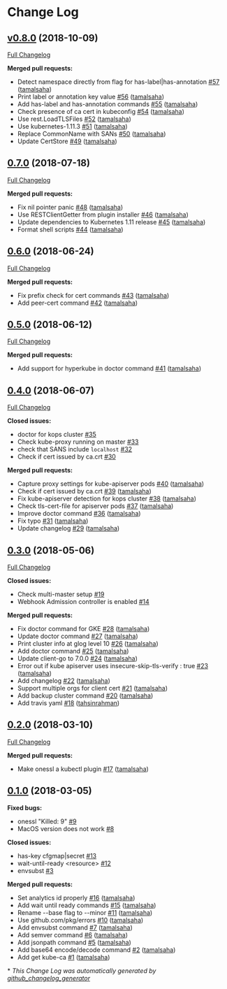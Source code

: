 # Change Log

## [v0.8.0](https://github.com/kubepack/onessl/tree/v0.8.0) (2018-10-09)
[Full Changelog](https://github.com/kubepack/onessl/compare/0.7.0...v0.8.0)

**Merged pull requests:**

- Detect namespace directly from flag for has-label|has-annotation [\#57](https://github.com/kubepack/onessl/pull/57) ([tamalsaha](https://github.com/tamalsaha))
- Print label or annotation key value [\#56](https://github.com/kubepack/onessl/pull/56) ([tamalsaha](https://github.com/tamalsaha))
- Add has-label and has-annotation commands [\#55](https://github.com/kubepack/onessl/pull/55) ([tamalsaha](https://github.com/tamalsaha))
- Check presence of ca cert in kubeconfig [\#54](https://github.com/kubepack/onessl/pull/54) ([tamalsaha](https://github.com/tamalsaha))
- Use rest.LoadTLSFiles [\#52](https://github.com/kubepack/onessl/pull/52) ([tamalsaha](https://github.com/tamalsaha))
- Use kubernetes-1.11.3 [\#51](https://github.com/kubepack/onessl/pull/51) ([tamalsaha](https://github.com/tamalsaha))
- Replace CommonName with SANs [\#50](https://github.com/kubepack/onessl/pull/50) ([tamalsaha](https://github.com/tamalsaha))
- Update CertStore [\#49](https://github.com/kubepack/onessl/pull/49) ([tamalsaha](https://github.com/tamalsaha))

## [0.7.0](https://github.com/kubepack/onessl/tree/0.7.0) (2018-07-18)
[Full Changelog](https://github.com/kubepack/onessl/compare/0.6.0...0.7.0)

**Merged pull requests:**

- Fix nil pointer panic [\#48](https://github.com/kubepack/onessl/pull/48) ([tamalsaha](https://github.com/tamalsaha))
- Use RESTClientGetter from plugin installer [\#46](https://github.com/kubepack/onessl/pull/46) ([tamalsaha](https://github.com/tamalsaha))
- Update dependencies to Kubernetes 1.11 release [\#45](https://github.com/kubepack/onessl/pull/45) ([tamalsaha](https://github.com/tamalsaha))
- Format shell scripts [\#44](https://github.com/kubepack/onessl/pull/44) ([tamalsaha](https://github.com/tamalsaha))

## [0.6.0](https://github.com/kubepack/onessl/tree/0.6.0) (2018-06-24)
[Full Changelog](https://github.com/kubepack/onessl/compare/0.5.0...0.6.0)

**Merged pull requests:**

- Fix prefix check for cert commands [\#43](https://github.com/kubepack/onessl/pull/43) ([tamalsaha](https://github.com/tamalsaha))
- Add peer-cert command [\#42](https://github.com/kubepack/onessl/pull/42) ([tamalsaha](https://github.com/tamalsaha))

## [0.5.0](https://github.com/kubepack/onessl/tree/0.5.0) (2018-06-12)
[Full Changelog](https://github.com/kubepack/onessl/compare/0.4.0...0.5.0)

**Merged pull requests:**

- Add support for hyperkube in doctor command [\#41](https://github.com/kubepack/onessl/pull/41) ([tamalsaha](https://github.com/tamalsaha))

## [0.4.0](https://github.com/kubepack/onessl/tree/0.4.0) (2018-06-07)
[Full Changelog](https://github.com/kubepack/onessl/compare/0.3.0...0.4.0)

**Closed issues:**

- doctor for kops cluster [\#35](https://github.com/kubepack/onessl/issues/35)
- Check kube-proxy running on master [\#33](https://github.com/kubepack/onessl/issues/33)
- check that SANS include `localhost` [\#32](https://github.com/kubepack/onessl/issues/32)
- Check if cert issued by ca.crt [\#30](https://github.com/kubepack/onessl/issues/30)

**Merged pull requests:**

- Capture proxy settings for kube-apiserver pods [\#40](https://github.com/kubepack/onessl/pull/40) ([tamalsaha](https://github.com/tamalsaha))
- Check if cert issued by ca.crt [\#39](https://github.com/kubepack/onessl/pull/39) ([tamalsaha](https://github.com/tamalsaha))
- Fix kube-apiserver detection for kops cluster [\#38](https://github.com/kubepack/onessl/pull/38) ([tamalsaha](https://github.com/tamalsaha))
- Check tls-cert-file for apiserver pods [\#37](https://github.com/kubepack/onessl/pull/37) ([tamalsaha](https://github.com/tamalsaha))
- Improve doctor command [\#36](https://github.com/kubepack/onessl/pull/36) ([tamalsaha](https://github.com/tamalsaha))
- Fix typo [\#31](https://github.com/kubepack/onessl/pull/31) ([tamalsaha](https://github.com/tamalsaha))
- Update changelog [\#29](https://github.com/kubepack/onessl/pull/29) ([tamalsaha](https://github.com/tamalsaha))

## [0.3.0](https://github.com/kubepack/onessl/tree/0.3.0) (2018-05-06)
[Full Changelog](https://github.com/kubepack/onessl/compare/0.2.0...0.3.0)

**Closed issues:**

- Check multi-master setup [\#19](https://github.com/kubepack/onessl/issues/19)
- Webhook Admission controller is enabled [\#14](https://github.com/kubepack/onessl/issues/14)

**Merged pull requests:**

- Fix doctor command for GKE [\#28](https://github.com/kubepack/onessl/pull/28) ([tamalsaha](https://github.com/tamalsaha))
- Update doctor command [\#27](https://github.com/kubepack/onessl/pull/27) ([tamalsaha](https://github.com/tamalsaha))
- Print cluster info at glog level 10 [\#26](https://github.com/kubepack/onessl/pull/26) ([tamalsaha](https://github.com/tamalsaha))
- Add doctor command [\#25](https://github.com/kubepack/onessl/pull/25) ([tamalsaha](https://github.com/tamalsaha))
- Update client-go to 7.0.0 [\#24](https://github.com/kubepack/onessl/pull/24) ([tamalsaha](https://github.com/tamalsaha))
- Error out if kube apiserver uses  insecure-skip-tls-verify : true [\#23](https://github.com/kubepack/onessl/pull/23) ([tamalsaha](https://github.com/tamalsaha))
- Add changelog [\#22](https://github.com/kubepack/onessl/pull/22) ([tamalsaha](https://github.com/tamalsaha))
- Support multiple orgs for client cert [\#21](https://github.com/kubepack/onessl/pull/21) ([tamalsaha](https://github.com/tamalsaha))
- Add backup cluster command [\#20](https://github.com/kubepack/onessl/pull/20) ([tamalsaha](https://github.com/tamalsaha))
- Add travis yaml [\#18](https://github.com/kubepack/onessl/pull/18) ([tahsinrahman](https://github.com/tahsinrahman))

## [0.2.0](https://github.com/kubepack/onessl/tree/0.2.0) (2018-03-10)
[Full Changelog](https://github.com/kubepack/onessl/compare/0.1.0...0.2.0)

**Merged pull requests:**

- Make onessl a kubectl plugin [\#17](https://github.com/kubepack/onessl/pull/17) ([tamalsaha](https://github.com/tamalsaha))

## [0.1.0](https://github.com/kubepack/onessl/tree/0.1.0) (2018-03-05)
**Fixed bugs:**

- onessl "Killed: 9" [\#9](https://github.com/kubepack/onessl/issues/9)
- MacOS version does not work [\#8](https://github.com/kubepack/onessl/issues/8)

**Closed issues:**

- has-key cfgmap|secret [\#13](https://github.com/kubepack/onessl/issues/13)
- wait-until-ready \<resource\> [\#12](https://github.com/kubepack/onessl/issues/12)
- envsubst [\#3](https://github.com/kubepack/onessl/issues/3)

**Merged pull requests:**

- Set analytics id properly [\#16](https://github.com/kubepack/onessl/pull/16) ([tamalsaha](https://github.com/tamalsaha))
- Add wait until ready commands [\#15](https://github.com/kubepack/onessl/pull/15) ([tamalsaha](https://github.com/tamalsaha))
- Rename --base flag to --minor [\#11](https://github.com/kubepack/onessl/pull/11) ([tamalsaha](https://github.com/tamalsaha))
- Use github.com/pkg/errors [\#10](https://github.com/kubepack/onessl/pull/10) ([tamalsaha](https://github.com/tamalsaha))
- Add envsubst command [\#7](https://github.com/kubepack/onessl/pull/7) ([tamalsaha](https://github.com/tamalsaha))
- Add semver command [\#6](https://github.com/kubepack/onessl/pull/6) ([tamalsaha](https://github.com/tamalsaha))
- Add jsonpath command [\#5](https://github.com/kubepack/onessl/pull/5) ([tamalsaha](https://github.com/tamalsaha))
- Add base64 encode/decode command [\#2](https://github.com/kubepack/onessl/pull/2) ([tamalsaha](https://github.com/tamalsaha))
- Add get kube-ca [\#1](https://github.com/kubepack/onessl/pull/1) ([tamalsaha](https://github.com/tamalsaha))



\* *This Change Log was automatically generated by [github_changelog_generator](https://github.com/skywinder/Github-Changelog-Generator)*